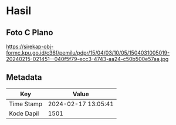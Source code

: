 # Hasil

## Foto C Plano

https://sirekap-obj-formc.kpu.go.id/c36f/pemilu/pdpr/15/04/03/10/05/1504031005019-20240215-021451--040f5f79-ecc3-4743-aa24-c50b500e57aa.jpg


## Metadata

| Key        | Value               |
| ---------- | ------------------- |
| Time Stamp | 2024-02-17 13:05:41 |
| Kode Dapil | 1501                |



